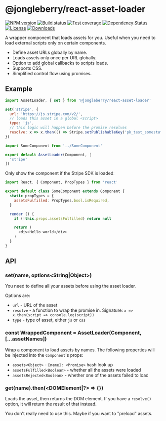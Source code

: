 # @jongleberry/react-asset-loader

[![NPM version][npm-image]][npm-url]
[![Build status][travis-image]][travis-url]
[![Test coverage][codecov-image]][codecov-url]
[![Dependency Status][david-image]][david-url]
[![License][license-image]][license-url]
[![Downloads][downloads-image]][downloads-url]

A wrapper component that loads assets for you.
Useful when you need to load external scripts only on certain components.

- Define asset URLs globally by name.
- Loads assets only once per URL globally.
- Option to add global callbacks to scripts loads.
- Supports CSS.
- Simplified control flow using promises.

## Example

```js
import AssetLoader, { set } from '@jongleberry/react-asset-loader'

set('stripe', {
  url: 'https://js.stripe.com/v2/',
  // loads this asset in a global <script>
  type: 'js',
  // this logic will happen before the promise resolves
  resolve: x => x.then(() => Stripe.setPublishableKey('pk_test_somestuff'))
})

import SomeComponent from '../SomeComponent'

export default AssetLoader(Component, [
  'stripe'
])
```

Only show the component if the Stripe SDK is loaded:

```js
import React, { Component, PropTypes } from 'react'

export default class SomeComponent extends Component {
  static propTypes = {
    assetsFulfilled: PropTypes.bool.isRequired,
  }

  render () {
    if (!this.props.assetsFulfilled) return null

    return (
      <div>Hello world</div>
    )
  }
}
```

## API

### set(name<String>, options<String|Object>)

You need to define all your assets before using the asset loader.

Options are:

- `url` - URL of the asset
- `resolve` - a function to wrap the promise in. Signature: `x => x.then(script => console.log(script))`
- `type` - type of asset, either `js` or `css`

### const WrappedComponent = AssetLoader(Component, [...assetNames])

Wrap a component to load assets by names.
The following properties will be injected into the `Component`'s props:

- `assets<Object>` - `[name]: <Promise>` hash look up
- `assetsFulfilled<Boolean>` - whether all the assets were loaded
- `assetsRejected<Boolean>` - whether one of the assets failed to load

### get(name<String>).then(<DOMElement|?> => {})

Loads the asset, then returns the DOM element.
If you have a `resolve()` option, it will return the result of that instead.

You don't really need to use this. Maybe if you want to "preload" assets.

[npm-image]: https://img.shields.io/npm/v/@jongleberry/react-asset-loader.svg?style=flat-square
[npm-url]: https://npmjs.org/package/@jongleberry/react-asset-loader
[travis-image]: https://img.shields.io/travis/jonathanong/react-asset-loader/master.svg?style=flat-square
[travis-url]: https://travis-ci.org/jonathanong/react-asset-loader
[codecov-image]: https://img.shields.io/codecov/c/github/jonathanong/react-asset-loader/master.svg?style=flat-square
[codecov-url]: https://codecov.io/github/jonathanong/react-asset-loader
[david-image]: http://img.shields.io/david/jonathanong/react-asset-loader.svg?style=flat-square
[david-url]: https://david-dm.org/jonathanong/react-asset-loader
[license-image]: http://img.shields.io/npm/l/@jongleberry/react-asset-loader.svg?style=flat-square
[license-url]: LICENSE
[downloads-image]: http://img.shields.io/npm/dm/@jongleberry/react-asset-loader.svg?style=flat-square
[downloads-url]: https://npmjs.org/package/react-asset-loader
